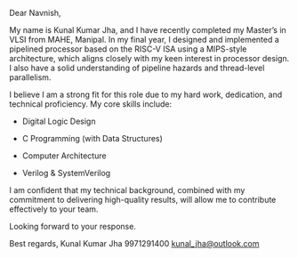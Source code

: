 Dear Navnish,

My name is Kunal Kumar Jha, and I have recently completed my Master’s in VLSI from MAHE, Manipal. In my final year, I designed and implemented a pipelined processor based on the RISC-V ISA using a MIPS-style architecture, which aligns closely with my keen interest in processor design. I also have a solid understanding of pipeline hazards and thread-level parallelism.

I believe I am a strong fit for this role due to my hard work, dedication, and technical proficiency. My core skills include:

* Digital Logic Design

* C Programming (with Data Structures)

* Computer Architecture

* Verilog & SystemVerilog

I am confident that my technical background, combined with my commitment to delivering high-quality results, will allow me to contribute effectively to your team.

Looking forward to your response.

Best regards,
Kunal Kumar Jha
9971291400
kunal_jha@outlook.com

